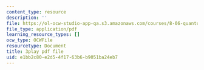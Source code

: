 ```yaml
---
content_type: resource
description: ''
file: https://ol-ocw-studio-app-qa.s3.amazonaws.com/courses/8-06-quantum-physics-iii-spring-2018/e1bb2c80e2d54f1763b6b9051ba24eb7_6CeljmHgd0w.pdf
file_type: application/pdf
learning_resource_types: []
ocw_type: OCWFile
resourcetype: Document
title: 3play pdf file
uid: e1bb2c80-e2d5-4f17-63b6-b9051ba24eb7
---
```

